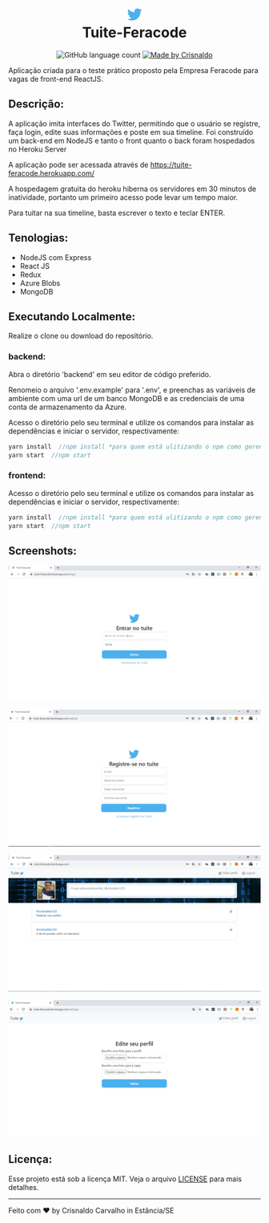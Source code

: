 
<h1 align="center">
  <img alt="Logo" src="./frontend/src/assets/twitter.svg" width="30px" />
  <br/>
    Tuite-Feracode
</h1>

<p align="center">
  <img alt="GitHub language count" src="https://img.shields.io/github/languages/count/CrisnaldoSantos/tuite-feracode-test?color=blue">

  <a href="https://www.crisnaldocarvalho.com.br">
    <img alt="Made by Crisnaldo" src="https://img.shields.io/badge/made%20by-Crisnaldo Carvalho-blue">
  </a>
</p>

<p>Aplicação criada para o teste prático proposto pela Empresa Feracode para vagas de front-end ReactJS.</p>



## Descrição:

<p> A aplicação imita interfaces do Twitter, permitindo que o usuário se registre, faça login, edite suas informações e poste em sua timeline.
Foi construído um back-end em NodeJS e tanto o front quanto o back foram hospedados no Heroku Server </p>
A aplicação pode ser acessada através  de <a href="https://tuite-feracode.herokuapp.com/">https://tuite-feracode.herokuapp.com/</a>
<p>
A hospedagem gratuita do heroku hiberna os servidores em 30 minutos de inatividade, portanto um primeiro acesso pode levar um tempo maior.
</p>
<p> Para tuitar na sua timeline, basta escrever o texto e teclar ENTER.
</p>

## Tenologias:
- NodeJS com Express
- React JS
- Redux
- Azure Blobs
- MongoDB

## Executando Localmente:
Realize o clone ou download do repositório.

### backend:
<p>Abra o diretório 'backend' em seu editor de código preferido. </p>
<p>
Renomeio o arquivo '.env.example' para '.env', e preenchas as variáveis de ambiente com uma url de um banco MongoDB e as credenciais de uma conta de armazenamento da Azure.</p>
Acesso o diretório pelo seu terminal e utilize os comandos para instalar as dependências e iniciar o servidor, respectivamente:</p>

```js
yarn install  //npm install *para quem está ulitizando o npm como gerenciador de dependências*
yarn start  //npm start
```

### frontend:

Acesso o diretório pelo seu terminal e utilize os comandos para instalar as dependências e iniciar o servidor, respectivamente:</p>
```js
yarn install  //npm install *para quem está ulitizando o npm como gerenciador de dependências*
yarn start  //npm start
```
## Screenshots:

<p align="center">
    <img src="./github_assets/login.PNG">
</p>
<p align="center">
    <img src="./github_assets/register.PNG">
</p>
<p align="center">
    <img src="./github_assets/timeline.PNG">
</p>
<p align="center">
    <img src="./github_assets/edit.PNG">
</p>

## Licença:

Esse projeto está sob a licença MIT. Veja o arquivo [LICENSE](LICENSE.md) para mais detalhes.

---

Feito com ♥ by Crisnaldo Carvalho in Estância/SE
